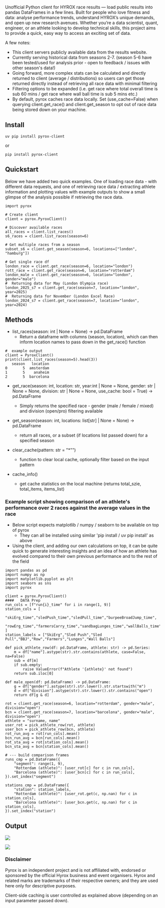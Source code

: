 Unofficial Python client for HYROX race results — load public results into pandas DataFrames in a few lines. Built for people who love fitness and data: analyse performance trends, understand HYROX’s unique demands, and open up new research avenues. 
Whether you’re a data scientist, quant, engineer, or an athlete looking to develop technical skills, this project aims to provide a quick, easy way to access an exciting set of data.

A few notes:

- This client servers publicly available data from the results website.
- Currently serving historical data from seasons 2-7. (season 5-6 have been tested/used for analysis prior - open to feedback / issues with other season's data!)
- Going forward, more complex stats can be calculated and directly returned to client (average / distributions) so users can get those returned directly instead of retrieving all race data with minimal filtering
- Filtering options to be expanded (i.e. get race where total overall time is sub 60 mins / get race where wall ball time is sub 5 mins etc.)
- By default, pyrox caches race data locally. Set (use_cache=False) when querying client.get_race() and client.get_season to opt out of race data being stored down on your machine.


## Install

```commandline
uv pip install pyrox-client
```
or 
```commandline
pip install pyrox-client
```

## Quickstart
Below we have added two quick examples. One of loading race data - with different data requests, and one of retrieving race data / extracting athlete information and plotting values with example outputs to show a small glimpse of the analysis possible if 
retrieving the race data.

```commandline
import pyrox

# Create client
client = pyrox.PyroxClient()

# Discover available races
all_races = client.list_races()          
s6_races = client.list_races(season=6)   

# Get multiple races from a season
subset_s6 = client.get_season(season=6, locations=["london", "hamburg"])

# Get single race df
london_race = client.get_race(season=6, location="london")
rott_race = client.get_race(season=6, location="rotterdam")
london_male = client.get_race(season=6, location="london", gender="male")
#  Returning data for May (London Olympia race)
london_2025_s7 = client.get_race(season=7, location="london", year=2025)
#  Returning data for November (London Excel Race)
london_2024_s7 = client.get_race(season=7, location="london", year=2024)
```

## Methods

- list_races(season: int | None = None) -> pd.DataFrame
  - Return a dataframe with columns (season, location), which can then inform location names to pass down in the get_race() function
  
```   
#  example output
client = PyroxClient()
print(client.list_races(season=5).head(3))
   season   location
0       5  amsterdam
1       5    anaheim
2       5  barcelona
```
- get_race(season: int, location: str, year:int | None = None, gender: str | None = None, division: str | None = None, use_cache: bool = True) -> pd.DataFrame 
  - Simply returns the specified race - gender (male / female / mixed) and division (open/pro) filtering available

- get_season(season: int, locations: list[str] | None = None) -> pd.DataFrame 
  - return all races, or a subset (if locations list passed down) for a specified season

- clear_cache(pattern: str = "*"")
  - function to clear local cache, optionally filter based on the input pattern

- cache_info()
  - get cache statistics on the local machine (returns total_szie, total_items, items_list)

###  Example script showing comparison of an athlete's performance over 2 races against the average values in the race

- Below script expects matplotlib / numpy / seaborn to be available on top of pyrox
  - They can all be installed using similar 'pip install / uv pip install' as above
- Using the client, and adding our own calculations on top, it can be quite quick to generate interesting insights and an idea of how an athlete has evolved compared to their own previous performance and to the rest of the field

```commandline
import pandas as pd
import numpy as np
import matplotlib.pyplot as plt
import seaborn as sns
import pyrox

client = pyrox.PyroxClient()
####   DATA Prep
run_cols = [f"run{i}_time" for i in range(1, 9)]
station_cols = [
    "skiErg_time","sledPush_time","sledPull_time","burpeeBroadJump_time",
    "rowErg_time","farmersCarry_time","sandbagLunges_time","wallBalls_time",
]
station_labels = ["SkiErg","Sled Push","Sled Pull","BBJ","Row","Farmers","Lunges","Wall Balls"]

def pick_athlete_row(df: pd.DataFrame, athlete: str) -> pd.Series:
    m = df["name"].astype(str).str.contains(athlete, case=False, na=False)
    sub = df[m]
    if sub.empty:
        raise ValueError(f"Athlete '{athlete}' not found")
    return sub.iloc[0]

def male_open(df: pd.DataFrame) -> pd.DataFrame:
    g = df["gender"].astype(str).str.lower().str.startswith("m")
    d = df["division"].astype(str).str.lower().str.contains("open")
    return df[g & d]
    
rot = client.get_race(season=6, location="rotterdam", gender="male", division="open")
bcn = client.get_race(season=7, location="barcelona", gender="male", division="open")
athlete = "surname, name"
user_rot = pick_athlete_row(rot, athlete)
user_bcn = pick_athlete_row(bcn, athlete)
rot_run_avg = rot[run_cols].mean()
bcn_run_avg = bcn[run_cols].mean()
rot_sta_avg = rot[station_cols].mean()
bcn_sta_avg = bcn[station_cols].mean()

# --- build comparison frames
runs_cmp = pd.DataFrame({
    "segment": range(1, 9),
    "Rotterdam (athlete)": [user_rot[c] for c in run_cols],
    "Barcelona (athlete)": [user_bcn[c] for c in run_cols],
}).set_index("segment")

stations_cmp = pd.DataFrame({
    "station": station_labels,
    "Rotterdam (athlete)": [user_rot.get(c, np.nan) for c in station_cols],
    "Barcelona (athlete)": [user_bcn.get(c, np.nan) for c in station_cols],
}).set_index("station")
```


## Output 
![](img.png)

![](img_1.png)

### Disclaimer

Pyrox is an independent project and is not affiliated with, endorsed or sponsored by the official Hyrox business and event organisers.
Hyrox and related marks are trademarks of their respective owners; and they are used here only for descriptive purposes.

Client-side caching is user controlled as explained above (depending on an input parameter passed down).

